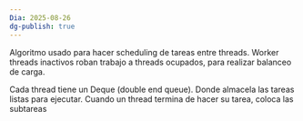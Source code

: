 ```yaml
---
Dia: 2025-08-26
dg-publish: true
---
```

Algoritmo usado para hacer scheduling de tareas entre threads. Worker threads inactivos roban trabajo a threads ocupados, para realizar balanceo de carga.

Cada thread tiene un Deque (double end queue). Donde almacela las tareas listas para ejecutar. Cuando un thread termina de hacer su tarea, coloca las subtareas